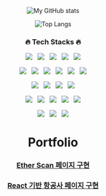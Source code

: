 <div align='center'>

![My GitHub stats](https://github-readme-stats.vercel.app/api?username=poltia&show_icons=true&theme=github_dark)

<p></p>

![Top Langs](https://github-readme-stats.vercel.app/api/top-langs/?username=poltia&layout=compact&theme=github_dark)

<h3>🔥 Tech Stacks 🔥</h3>

<!-- Language -->
<p>
&nbsp;<img src="https://img.shields.io/badge/HTML5-E34F26?style=flat&logo=HTML5&logoColor=white"/>&nbsp;
&nbsp;<img src="https://img.shields.io/badge/CSS3-1572B6?style=flat&logo=CSS3&logoColor=white"/>&nbsp;
&nbsp;<img src="https://img.shields.io/badge/JavaScript-F7DF1E?style=flat&logo=JavaScript&logoColor=black"/>&nbsp;
&nbsp;<img src="https://img.shields.io/badge/TypeScript-3178C6?style=flat&logo=TypeScript&logoColor=white"/>&nbsp;
&nbsp;<img src="https://img.shields.io/badge/Solidity-363636?style=flat&logo=Solidity&logoColor=white"/>&nbsp;
</p>

<!-- Front-end -->
<p>
&nbsp;<img src="https://img.shields.io/badge/React-61DAFB?style=flat&logo=React&logoColor=black"/>&nbsp;
&nbsp;<img src="https://img.shields.io/badge/React_Query-FF4154?style=flat&logo=ReactQuery&logoColor=white"/>&nbsp;
&nbsp;<img src="https://img.shields.io/badge/React_Router-CA4245?style=flat&logo=ReactRouter&logoColor=white"/>&nbsp;
&nbsp;<img src="https://img.shields.io/badge/Redux-764ABC?style=flat&logo=Redux&logoColor=white"/>&nbsp;
&nbsp;<img src="https://img.shields.io/badge/Styled_Components-DB7093?style=flat&logo=StyledComponents&logoColor=white"/>&nbsp;
&nbsp;<img src="https://img.shields.io/badge/Swiper-6332F6?style=flat&logo=Swiper&logoColor=white"/>&nbsp;
</p>

<!-- Back-end -->
<p>
&nbsp;<img src="https://img.shields.io/badge/Node.js-339933?style=flat&logo=Node.js&logoColor=white"/>&nbsp;
&nbsp;<img src="https://img.shields.io/badge/Express-000000?style=flat&logo=Express&logoColor=white"/>&nbsp;
&nbsp;<img src="https://img.shields.io/badge/MySQL-4479A1?style=flat&logo=MySQL&logoColor=white"/>&nbsp;
&nbsp;<img src="https://img.shields.io/badge/Sequelize-52B0E7?style=flat&logo=Sequelize&logoColor=white"/>&nbsp;
</p>
<p>
&nbsp;<img src="https://img.shields.io/badge/Axios-5A29E4?style=flat&logo=Axios&logoColor=white"/>&nbsp;
&nbsp;<img src="https://img.shields.io/badge/Socket.io-010101?style=flat&logo=Socket.io&logoColor=white"/>&nbsp;
&nbsp;<img src="https://img.shields.io/badge/json_web_token-52B0E7?style=flat&logo=JsonWebTokens&logoColor=white"/>&nbsp;
&nbsp;<img src="https://img.shields.io/badge/Web3.js-F16822?style=flat&logo=Web3.js&logoColor=white"/>&nbsp;
&nbsp;<img src="https://img.shields.io/badge/.env-ECD53F?style=flat&logo=.env&logoColor=black"/>&nbsp;
</p>

<!-- ETC -->
<p>
&nbsp;<img src="https://img.shields.io/badge/GitHub-181717?style=flat&logo=GitHub&logoColor=white"/>&nbsp;
&nbsp;<img src="https://img.shields.io/badge/Git-F05032?style=flat&logo=Git&logoColor=white"/>&nbsp;
&nbsp;<img src="https://img.shields.io/badge/Notion-b4f5bd?style=flat&logo=Notion&logoColor=black"/>&nbsp;
</p>

#

#

<h1>Portfolio</h1>

### [Ether Scan 페이지 구현](https://github.com/Poltia/EtherScan)
### [React 기반 항공사 페이지 구현](https://github.com/Poltia/ReactProject)


</div>

<!--
**bitkunst/bitkunst** is a ✨ _special_ ✨ repository because its `README.md` (this file) appears on your GitHub profile.
Here are some ideas to get you started:
- 🔭 I’m currently working on ...
- 🌱 I’m currently learning ...
- 👯 I’m looking to collaborate on ...
- 🤔 I’m looking for help with ...
- 💬 Ask me about ...
- 📫 How to reach me: ...
- 😄 Pronouns: ...
- ⚡ Fun fact: ...
-->
